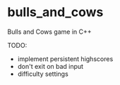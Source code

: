 # bulls_and_cows
Bulls and Cows game in C++

TODO:
  - implement persistent highscores
  - don't exit on bad input
  - difficulty settings
